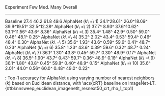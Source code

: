 Experiment                     Few         Med.         Many      Overall
---------------------  -----------  -----------  -----------  -----------
Baseline                      27.4         46.2         61.8         49.6
AlphaNet (_k_\ =\ 1)   34.1^28.61^  26.0^18.09^  39.9^19.51^  32.5^12.28^
AlphaNet (_k_\ =\ 2)   37.7^ 8.93^  37.6^10.62^  53.1^11.56^  43.6^ 8.36^
AlphaNet (_k_\ =\ 3)   35.4^ 1.48^  42.9^ 0.50^  59.0^ 0.46^  48.1^ 0.25^
AlphaNet (_k_\ =\ 4)   35.2^ 2.02^  43.4^ 0.53^  59.4^ 0.46^  48.4^ 0.30^
AlphaNet (_k_\ =\ 5)   35.6^ 1.93^  43.6^ 0.59^  59.6^ 0.41^  48.7^ 0.23^
AlphaNet (_k_\ =\ 6)   35.8^ 1.23^  43.6^ 0.39^  59.6^ 0.32^  48.7^ 0.24^
AlphaNet (_k_\ =\ 7)   36.1^ 1.30^  43.8^ 0.45^  59.7^ 0.30^  48.9^ 0.17^
AlphaNet (_k_\ =\ 8)   36.5^ 1.90^  43.7^ 0.43^  59.7^ 0.36^  48.9^ 0.16^
AlphaNet (_k_\ =\ 9)   36.1^ 1.80^  43.8^ 0.45^  59.8^ 0.40^  48.9^ 0.15^
AlphaNet (_k_\ =\ 10)  35.6^ 2.01^  44.0^ 0.56^  60.0^ 0.48^  49.0^ 0.22^

: Top-1 accuracy for AlphaNet using varying number of nearest neighbors (_k_) based on Euclidean distance, with \acs{cRT} baseline on ImageNet-LT. {#tbl:nnsweep_euclidean_imagenetlt_resnext50_crt_rho_1_top1}
